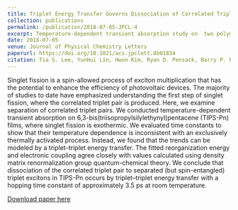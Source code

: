 ```yaml
---
title: Triplet Energy Transfer Governs Dissociation of Correlated Triplet Pair Generated by Singlet Fission in Polycrystalline TIPS-Pentacene Film
collection: publications
permalink: /publication/2018-07-05-JPCL-4
excerpt: Temperature-dependent transient absorption study on  two polymorphs of 6,3-bis(triisopropylsilylethynyl)pentacene (TIPS-Pn) films revealed that dissociation of correlated triplet pair is consistent with triplet energy transfer process.
date: 2018-07-05
venue: Journal of Physical Chemistry Letters
paperurl: https://doi.org/10.1021/acs.jpclett.8b01834
citation: Tia S. Lee, YunHui Lin, Hwon Kim, Ryan D. Pensack, Barry P. Rand, Gregory D. Scholes. Triplet Energy Transfer Governs Dissociation of Correlated Triplet Pair Generated by Singlet Fission in Polycrystalline TIPS-Pentacene Film. J. Phys. Chem. Lett., 2018, 9 (14), 4087.
---
```

Singlet fission is a spin-allowed process of exciton multiplication that has the potential to enhance the efficiency of photovoltaic devices. The majority of studies to date have emphasized understanding the first step of singlet fission, where the correlated triplet pair is produced. Here, we examine separation of correlated triplet pairs. We conducted temperature-dependent transient absorption on 6,3-bis(triisopropylsilylethynyl)pentacene (TIPS-Pn) films, where singlet fission is exothermic. We evaluated time constants to show that their temperature dependence is inconsistent with an exclusively thermally activated process. Instead, we found that the trends can be modeled by a triplet–triplet energy transfer. The fitted reorganization energy and electronic coupling agree closely with values calculated using density matrix renormalization group quantum-chemical theory. We conclude that dissociation of the correlated triplet pair to separated (but spin-entangled) triplet excitons in TIPS-Pn occurs by triplet–triplet energy transfer with a hopping time constant of approximately 3.5 ps at room temperature. 

[Download paper here](http://t-s-lee.github.io/files/paper1.pdf)
